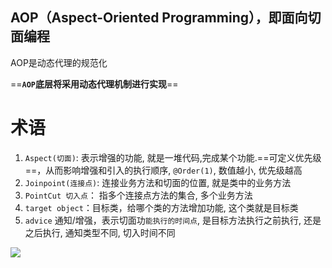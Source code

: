 ## AOP（Aspect-Oriented Programming），即面向切面编程

AOP是动态代理的规范化

 ==**`AOP`底层将采用动态代理机制进行实现**==  

# 术语

1. `Aspect(切面)`:  表示增强的功能, 就是一堆代码,完成某个功能.==可定义优先级==，从而影响增强和引入的执行顺序, `@Order(1)`, 数值越小, 优先级越高
2. `Joinpoint(连接点)`: 连接业务方法和切面的位置, 就是类中的业务方法
3. `PointCut 切入点`： 指多个连接点方法的集合, 多个业务方法
4. `target object`：目标类，给哪个类的方法增加功能, 这个类就是目标类
5. `advice` 通知/增强，表示切面功`能执行的时间点`, 是目标方法执行之前执行, 还是之后执行, 通知类型不同, 切入时间不同



![](https://pic.superbed.cn/item/5dafff5c8b58bc7bf7cefd6c.jpg)




















